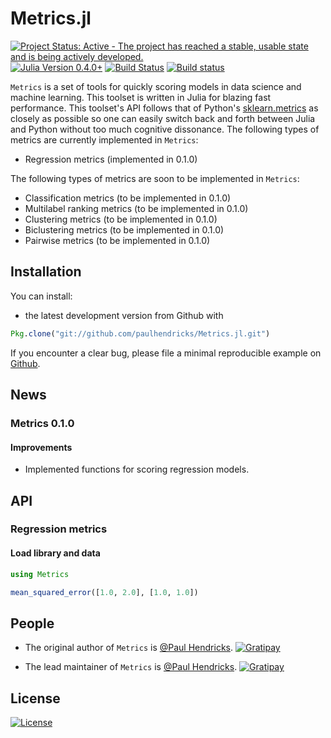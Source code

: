 Metrics.jl
======

[![Project Status: Active - The project has reached a stable, usable state and is being actively developed.](http://www.repostatus.org/badges/0.1.0/active.svg)](http://www.repostatus.org/#active) [![Julia Version 0.4.0+](https://img.shields.io/badge/Julia%20Version-0.4.0+-blue.svg)](https://img.shields.io/badge/R%20Version-0.4.0+-blue.svg) [![Build Status](https://travis-ci.org/paulhendricks/Metrics.jl.svg?branch=master)](https://travis-ci.org/paulhendricks/Metrics.jl) [![Build status](https://ci.appveyor.com/api/projects/status/56u32eosqom801ht?svg=true)](https://ci.appveyor.com/project/paulhendricks/metrics-jl)

`Metrics` is a set of tools for quickly scoring models in data science and machine learning. This toolset is written in Julia for blazing fast performance. This toolset's API follows that of Python's [sklearn.metrics](http://scikit-learn.org/stable/modules/classes.html#sklearn-metrics-metrics) as closely as possible so one can easily switch back and forth between Julia and Python without too much cognitive dissonance. The following types of metrics are currently implemented in `Metrics`:

-   Regression metrics (implemented in 0.1.0)

The following types of metrics are soon to be implemented in `Metrics`:

-   Classification metrics (to be implemented in 0.1.0)
-   Multilabel ranking metrics (to be implemented in 0.1.0)
-   Clustering metrics (to be implemented in 0.1.0)
-   Biclustering metrics (to be implemented in 0.1.0)
-   Pairwise metrics (to be implemented in 0.1.0)

Installation
------------

You can install:

-   the latest development version from Github with

``` julia
Pkg.clone("git://github.com/paulhendricks/Metrics.jl.git")
```

If you encounter a clear bug, please file a minimal reproducible example on [Github](https://github.com/paulhendricks/Metrics.jl/issues).

News
----

### Metrics 0.1.0

#### Improvements

-   Implemented functions for scoring regression models.

API
---

### Regression metrics

#### Load library and data

``` julia
using Metrics

mean_squared_error([1.0, 2.0], [1.0, 1.0])
```

People
------

-   The original author of `Metrics` is [@Paul Hendricks](<https://github.com/paulhendricks>). [![Gratipay](https://img.shields.io/gratipay/JSFiddle.svg)](https://gratipay.com/~paulhendricks/)

-   The lead maintainer of `Metrics` is [@Paul Hendricks](<https://github.com/paulhendricks>). [![Gratipay](https://img.shields.io/gratipay/JSFiddle.svg)](https://gratipay.com/~paulhendricks/)

License
-------

[![License](http://img.shields.io/:license-MIT-blue.svg)](https://github.com/paulhendricks/Metrics.jl/blob/master/LICENSE.md)
